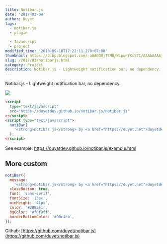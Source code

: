 ```yaml
---
title: Notibar.js
date: '2017-03-04'
author: Duyet
tags:
  - notibar.js
  - plugin

  - Javascript
  - project
modified_time: '2018-09-10T17:22:11.270+07:00'
thumbnail: https://2.bp.blogspot.com/-aWA0Q8jTEM8/WLpunYKc57I/AAAAAAAAjz8/AoGD9qpGYaE1OHeqi5QrBJcgm0HCJgnOACLcB/s1600/Screenshot%2Bfrom%2B2017-03-04%2B14-35-54.png
slug: /2017/03/notibarjs.html
category: Project
description: Notibar.js - Lightweight notification bar, no dependency.
---
```


Notibar.js - Lightweight notification bar, no dependency.

[![](https://2.bp.blogspot.com/-aWA0Q8jTEM8/WLpunYKc57I/AAAAAAAAjz8/AoGD9qpGYaE1OHeqi5QrBJcgm0HCJgnOACLcB/s1600/Screenshot%2Bfrom%2B2017-03-04%2B14-35-54.png)](https://github.com/duyet/notibar.js)

```html
<script
  type="text/javascript"
  src="https://duyetdev.github.io/notibar.js/notibar.js"
></script>
<script type="text/javascript">
  notiBar(
    '<strong>notibar.js</strong> by <a href="https://duyet.net">duyetdev</a>  :))',
  );
</script>
```

See example: https://duyetdev.github.io/notibar.js/example.html

## More custom

```js
notiBar({
  message:
    '<strong>notibar.js</strong> by <a href="https://duyet.net">duyetdev</a>  :))',
  closeButton: true,
  font: 'sans-serif',
  fontSize: '13px',
  minHeight: '41px',
  color: '#2895F1',
  bgColor: '#f0f9ff',
  borderBottomColor: '#96c4ea',
});
```

Github: [https://github.com/duyet/notibar.js](https://github.com/duyet/notibar.js)
